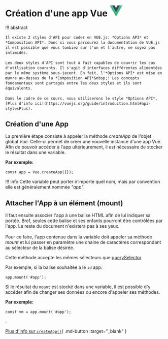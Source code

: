 # Création d'une app Vue [<img src="assets/logo-vue.svg" width="40"/>](assets/logo-vue.svg)

!!! abstract

    Il existe 2 styles d'API pour coder en VUE.js: *Options API* et *Composition API*. Donc si vous parcourez la documentation de VUE.js il est possible que vous tombiez sur l'un et l'autre, ne soyez pas intimidés.

    Les deux styles d'API sont tout à fait capables de couvrir les cas d'utilisation courants. Il s'agit d'interfaces différentes alimentées par le même système sous-jacent. En fait, l'*Options API* est mise en œuvre au-dessus de la *Composition API*&nbsp;! Les concepts fondamentaux sont partagés entre les deux styles et ils sont équivalents.
    
    Dans le cadre de ce cours, nous utiliserons le style *Options API*. [Plus d'info ici](https://vuejs.org/guide/introduction.html#api-stylesPlus).

## Création d'une App

<p>La première étape consiste à appeler la méthode <em>createApp</em> de l'objet global <em>Vue. </em>Celle-ci permet de créer une nouvelle instance d'une app Vue. Afin de pouvoir accéder à l'app ultérieurement, il est nécessaire de stocker le résultat dans une variable.</p>


**Par exemple:**

```
const app = Vue.createApp({});
```

!!! info
    Cette variable peut porter n’importe quel nom, mais par convention elle est généralement nommée&nbsp;<em>"app"</em>.

## Attacher l'App à un élément (mount)

<p>Il faut ensuite associer l'app à une balise HTML afin de lui indiquer sa portée. Bref, seules cette balise et ses enfants pourront être contrôlées par l'app. Le reste du document n'existera pas à ses yeux.<br><br>Pour ce faire, l'app contenue dans la variable doit appeler sa méthode <em>mount</em> et lui passer en paramètre une chaine de caractères correspondant au sélecteur de la balise désirée. </p>


<info>Cette méthode accepte les mêmes sélecteurs que&nbsp;<a href="https://smnarnold.com/cours/javascript/queryselector">querySelector</a>.</info>

<p>Par exemple, si la balise souhaitée a le <code>id</code> app:</p>

```
app.mount('#app');
```

<p>Si le résultat du <code>mount</code> est stocké dans une variable, il est possible d'y accéder afin de changer ses données ou encore d'appeler ses méthodes.</p>

**Par exemple:**
```
const vm = app.mount('#app');
```

.

[Plus d'info sur <code>createApp()</code>](https://v3.vuejs.org/guide/instance.html#creating-an-application-instance){ .md-button :target="_blank" }

